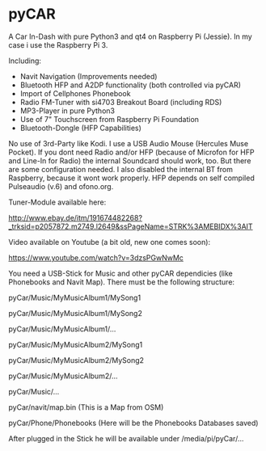# pyCAR
A Car In-Dash with pure Python3 and qt4 on Raspberry Pi (Jessie). In my case i use the Raspberry Pi 3. 

Including:

- Navit Navigation (Improvements needed)
- Bluetooth HFP and A2DP functionality (both controlled via pyCAR)
- Import of Cellphones Phonebook
- Radio FM-Tuner with si4703 Breakout Board (including RDS)
- MP3-Player in pure Python3
- Use of 7" Touchscreen from Raspberry Pi Foundation
- Bluetooth-Dongle (HFP Capabilities)

No use of 3rd-Party like Kodi. I use a USB Audio Mouse (Hercules Muse Pocket). If you dont need Radio and/or HFP (because of Microfon for HFP and Line-In for Radio) the internal Soundcard should work, too. But there are some configuration needed. I also disabled the internal BT from Raspberry, because it wont work properly. HFP depends on self compiled Pulseaudio (v.6) and ofono.org.

Tuner-Module available here:

http://www.ebay.de/itm/191674482268?_trksid=p2057872.m2749.l2649&ssPageName=STRK%3AMEBIDX%3AIT

Video available on Youtube (a bit old, new one comes soon):

https://www.youtube.com/watch?v=3dzsPGwNwMc

You need a USB-Stick for Music and other pyCAR dependicies (like Phonebooks and Navit Map). There must be the following structure:

pyCar/Music/MyMusicAlbum1/MySong1

pyCar/Music/MyMusicAlbum1/MySong2

pyCar/Music/MyMusicAlbum1/...

pyCar/Music/MyMusicAlbum2/MySong1

pyCar/Music/MyMusicAlbum2/MySong2

pyCar/Music/MyMusicAlbum2/...

pyCar/Music/...

pyCar/navit/map.bin (This is a Map from OSM)

pyCar/Phone/Phonebooks (Here will be the Phonebooks Databases saved)

        
After plugged in the Stick he will be available under /media/pi/pyCar/...

